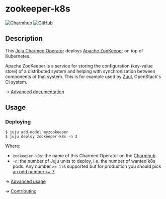 # zookeeper-k8s

[![Charmhub](https://img.shields.io/badge/Charmhub-orange)](https://charmhub.io/zookeeper-k8s)
[![GitHub](https://img.shields.io/badge/GitHub-orange)](https://github.com/openstack-charmers/charm-zookeeper-k8s)

## Description

This [Juju Charmed Operator](https://juju.is/docs) deploys
[Apache ZooKeeper](https://zookeeper.apache.org/) on top of Kubernetes.

Apache ZooKeeper is a service for storing the configuration (key-value store) of
a distributed system and helping with synchronization between components of that
system. This is for example used by [Zuul](https://zuul-ci.org/docs/zuul/),
OpenStack's CI system.

→ [Advanced documentation](https://charmhub.io/zookeeper-k8s/docs)

## Usage

### Deploying

```
$ juju add-model myzookeeper
$ juju deploy zookeeper-k8s -n 3
```

Where:

* `zookeeper-k8s`: the name of this Charmed Operator on the
  [Charmhub](https://charmhub.io/zookeeper-k8s).
* `-n`: the number of Juju units to deploy, i.e. the number of wanted k8s pods.
  Any number `>= 1` is supported but for production you should pick
  [an odd number `>= 3`](https://zookeeper.apache.org/doc/current/zookeeperStarted.html#sc_RunningReplicatedZooKeeper).

→ [Advanced usage](https://charmhub.io/zookeeper-k8s/docs/usage)

→ [Contributing](https://charmhub.io/zookeeper-k8s/docs/contributing)
